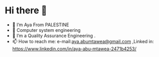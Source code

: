  
# Hi there 👋

- 🔭 I’m  Aya From PALESTINE
- 🌱 Computer system engineering
- 🌱 I’m a Quality Assurance Engineering .
- 📫 How to reach me: e-mail:aya.abumtawea@gmail.com ,Linked in: https://www.linkedin.com/in/aya-abu-mtawea-2471b4253/
 
